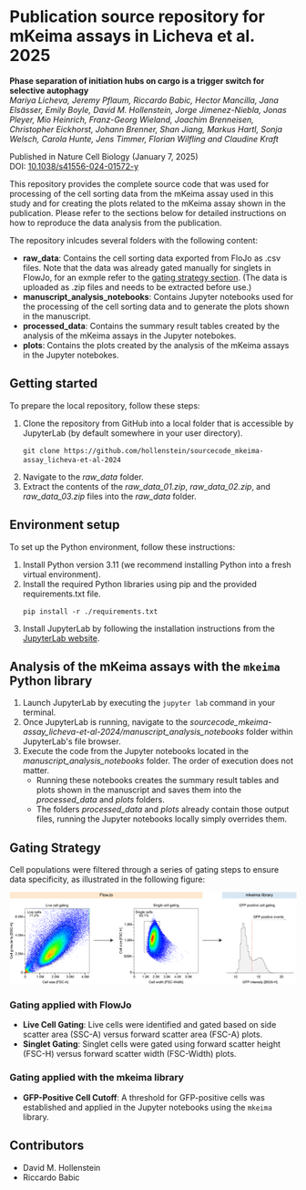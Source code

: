 # Publication source repository for mKeima assays in Licheva et al. 2025

**Phase separation of initiation hubs on cargo is a trigger switch for selective autophagy**
<br>
*Mariya Licheva, Jeremy Pflaum, Riccardo Babic, Hector Mancilla, Jana Elsässer, Emily Boyle, David M. Hollenstein, Jorge Jimenez-Niebla, Jonas Pleyer, Mio Heinrich, Franz-Georg Wieland, Joachim Brenneisen, Christopher Eickhorst, Johann Brenner, Shan Jiang, Markus Hartl, Sonja Welsch, Carola Hunte, Jens Timmer, Florian Wilfling and Claudine Kraft*

Published in Nature Cell Biology (January 7, 2025)<br>
DOI: [10.1038/s41556-024-01572-y](https://doi.org/10.1038/s41556-024-01572-y)

This repository provides the complete source code that was used for processing of the cell sorting data from the mKeima assay used in this study and for creating the plots related to the mKeima assay shown in the publication. Please refer to the sections below for detailed instructions on how to reproduce the data analysis from the publication.

The repository inlcudes several folders with the following content: 

- **raw_data**: Contains the cell sorting data exported from FloJo as .csv files. Note that the data was already gated manually for singlets in FlowJo, for an exmple refer to the [gating strategy section](#gating-strategy). (The data is uploaded as .zip files and needs to be extracted before use.)
- **manuscript_analysis_notebooks**: Contains Jupyter notebooks used for the processing of the cell sorting data and to generate the plots shown in the manuscript.
- **processed_data**: Contains the summary result tables created by the analysis of the mKeima assays in the Jupyter notebokes.
- **plots**: Contains the plots created by the analysis of the mKeima assays in the Jupyter notebokes.

## Getting started
To prepare the local repository, follow these steps:
1) Clone the repository from GitHub into a local folder that is accessible by JupyterLab (by default somewhere in your user directory).
   ```shell
   git clone https://github.com/hollenstein/sourcecode_mkeima-assay_licheva-et-al-2024
   ```
1) Navigate to the *raw_data* folder.
1) Extract the contents of the *raw_data_01.zip*, *raw_data_02.zip*, and *raw_data_03.zip* files into the *raw_data* folder.


## Environment setup
To set up the Python environment, follow these instructions:

1) Install Python version 3.11 (we recommend installing Python into a fresh virtual environment).
1) Install the required Python libraries using pip and the provided requirements.txt file.
   ```shell
   pip install -r ./requirements.txt
   ```
1) Install JupyterLab by following the installation instructions from the [JupyterLab website](https://jupyterlab.readthedocs.io/en/stable/getting_started/installation.html).


## Analysis of the mKeima assays with the `mkeima` Python library
1) Launch JupyterLab by executing the `jupyter lab` command in your terminal.
1) Once JupyterLab is running, navigate to the *sourcecode_mkeima-assay_licheva-et-al-2024/manuscript_analysis_notebooks* folder within JupyterLab's file browser.
1) Execute the code from the Jupyter notebooks located in the *manuscript_analysis_notebooks* folder. The order of execution does not matter.
    - Running these notebooks creates the summary result tables and plots shown in the manuscript and saves them into the *processed_data* and *plots* folders.
    - The folders *processed_data* and *plots* already contain those output files, running the Jupyter notebooks locally simply overrides them.


## Gating Strategy

Cell populations were filtered through a series of gating steps to ensure data specificity, as illustrated in the following figure:

![Example of applied gating strategy](./images/example_applied_gating.png)


### Gating applied with FlowJo

- **Live Cell Gating**: Live cells were identified and gated based on side scatter area (SSC-A) versus forward scatter area (FSC-A) plots.
- **Singlet Gating**: Singlet cells were gated using forward scatter height (FSC-H) versus forward scatter width (FSC-Width) plots.

### Gating applied with the mkeima library

- **GFP-Positive Cell Cutoff**: A threshold for GFP-positive cells was established and applied in the Jupyter notebooks using the `mkeima` library.


## Contributors

- David M. Hollenstein
- Riccardo Babic